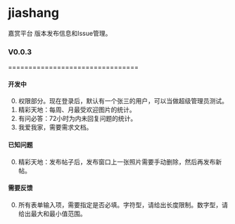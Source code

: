 # jiashang
嘉赏平台 版本发布信息和Issue管理。

### V0.0.3
================================

#### 开发中

0. 权限部分。现在登录后，默认有一个张三的用户，可以当做超级管理员测试。
0. 精彩天地：每周、月最受欢迎图片的统计。
0. 有问必答：72小时为内未回复问题的统计。
0. 我爱我家，需要需求文档。

#### 已知问题

0. 精彩天地：发布帖子后，发布窗口上一张照片需要手动删除，然后再发布新帖。

#### 需要反馈

0. 所有表单输入项，需要指定是否必填。字符型，请给出长度限制。数字型，请给出最大和最小值范围。
